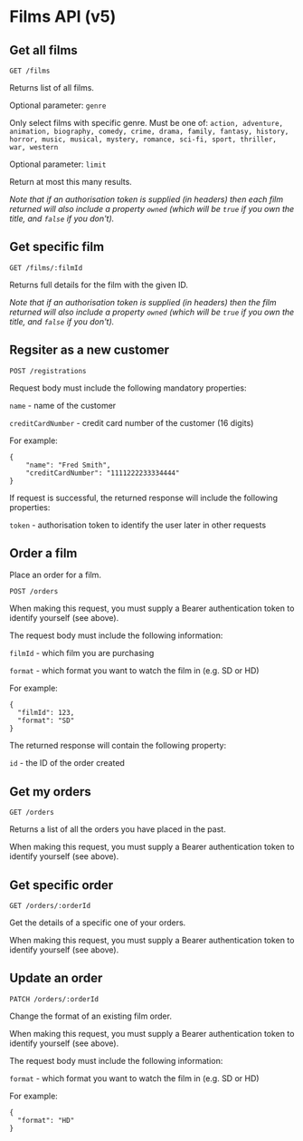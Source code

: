 # Films API (v5)

## Get all films

```GET /films```

Returns list of all films.

Optional parameter: ```genre```

Only select films with specific genre.
Must be one of: ```action, adventure, animation, biography, comedy, crime, drama, family, fantasy, history, horror, music, musical, mystery, romance, sci-fi, sport, thriller, war, western```

Optional parameter: ```limit```

Return at most this many results.

*Note that if an authorisation token is supplied (in headers) then each film returned will also include a property ```owned``` (which will be ```true``` if you own the title, and ```false``` if you don't).*

## Get specific film

```GET /films/:filmId```

Returns full details for the film with the given ID.

*Note that if an authorisation token is supplied (in headers) then the film returned will also include a property ```owned``` (which will be ```true``` if you own the title, and ```false``` if you don't).*

## Regsiter as a new customer

```POST /registrations```

Request body must include the following mandatory properties:

```name``` - name of the customer

```creditCardNumber``` - credit card number of the customer (16 digits)

For example:

```
{
    "name": "Fred Smith",
    "creditCardNumber": "1111222233334444"
}
```

If request is successful, the returned response will include the following properties:

```token``` - authorisation token to identify the user later in other requests

## Order a film

Place an order for a film.

```POST /orders```

When making this request, you must supply a Bearer authentication token to identify yourself (see above).

The request body must include the following information:

```filmId``` - which film you are purchasing

```format``` - which format you want to watch the film in (e.g. SD or HD)

For example:

```
{
  "filmId": 123,
  "format": "SD"
}
```

The returned response will contain the following property:

```id``` - the ID of the order created

## Get my orders

```GET /orders```

Returns a list of all the orders you have placed in the past.

When making this request, you must supply a Bearer authentication token to identify yourself (see above).

## Get specific order

```GET /orders/:orderId```

Get the details of a specific one of your orders.

When making this request, you must supply a Bearer authentication token to identify yourself (see above).

## Update an order

```PATCH /orders/:orderId```

Change the format of an existing film order.

When making this request, you must supply a Bearer authentication token to identify yourself (see above).

The request body must include the following information:

```format``` - which format you want to watch the film in (e.g. SD or HD)

For example:

```
{
  "format": "HD"
}
```
